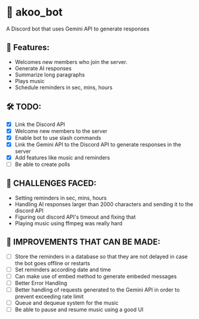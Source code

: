 # 🤖 akoo_bot
A Discord bot that uses Gemini API to generate responses

## 📌 Features:
- Welcomes new members who join the server.
- Generate AI responses
- Summarize long paragraphs
- Plays music
- Schedule reminders in sec, mins, hours

## 🛠️ TODO:
- [x] Link the Discord API
- [x] Welcome new members to the server
- [x] Enable bot to use slash commands 
- [x] Link the Gemini API to the Discord API to generate responses in the server
- [x] Add features like music and reminders
- [ ] Be able to create polls

## 🎯 CHALLENGES FACED:
- Setting reminders in sec, mins, hours
- Handling AI responses larger than 2000 characters and sending it to the discord API
- Figuring out discord API's timeout and fixing that 
- Playing music using ffmpeg was really hard

## 🚀 IMPROVEMENTS THAT CAN BE MADE:
- [ ] Store the reminders in a database so that they are not delayed in case the bot goes offline or restarts
- [ ] Set reminders according date and time
- [ ] Can make use of embed method to generate embeded messages
- [ ] Better Error Handling
- [ ] Better handling of requests generated to the Gemini API in order to prevent exceeding rate limit
- [ ] Queue and dequeue system for the music
- [ ] Be able to pause and resume music using a good UI